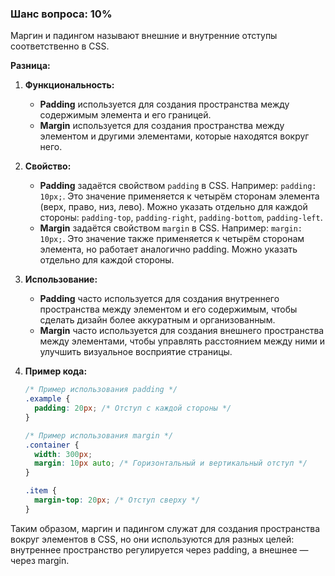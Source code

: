 ### Шанс вопроса: 10%

Маргин и падингом называют внешние и внутренние отступы соответственно в CSS. 

**Разница:**
1. **Функциональность:**
   - **Padding** используется для создания пространства между содержимым элемента и его границей.
   - **Margin** используется для создания пространства между элементом и другими элементами, которые находятся вокруг него.

2. **Свойство:**
   - **Padding** задаётся свойством `padding` в CSS. Например: `padding: 10px;`. Это значение применяется к четырём сторонам элемента (верх, право, низ, лево). Можно указать отдельно для каждой стороны: `padding-top`, `padding-right`, `padding-bottom`, `padding-left`.
   - **Margin** задаётся свойством `margin` в CSS. Например: `margin: 10px;`. Это значение также применяется к четырём сторонам элемента, но работает аналогично padding. Можно указать отдельно для каждой стороны.

3. **Использование:**
   - **Padding** часто используется для создания внутреннего пространства между элементом и его содержимым, чтобы сделать дизайн более аккуратным и организованным.
   - **Margin** часто используется для создания внешнего пространства между элементами, чтобы управлять расстоянием между ними и улучшить визуальное восприятие страницы.

4. **Пример кода:**
   ```css
   /* Пример использования padding */
   .example {
     padding: 20px; /* Отступ с каждой стороны */
   }

   /* Пример использования margin */
   .container {
     width: 300px;
     margin: 10px auto; /* Горизонтальный и вертикальный отступ */
   }

   .item {
     margin-top: 20px; /* Отступ сверху */
   }
   ```

Таким образом, маргин и падингом служат для создания пространства вокруг элементов в CSS, но они используются для разных целей: внутреннее пространство регулируется через padding, а внешнее — через margin.